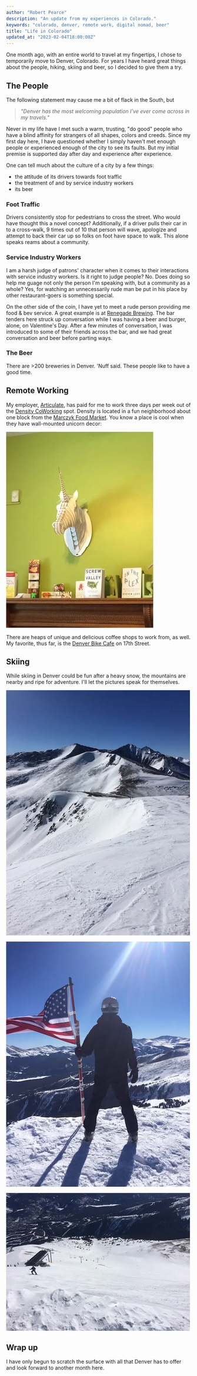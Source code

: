 ```yaml
---
author: "Robert Pearce"
description: "An update from my experiences in Colorado."
keywords: "colorado, denver, remote work, digital nomad, beer"
title: "Life in Colorado"
updated_at: "2023-02-04T18:00:00Z"
---
```


One month ago, with an entire world to travel at my fingertips, I chose to
temporarily move to Denver, Colorado. For years I have heard great things about
the people, hiking, skiing and beer, so I decided to give them a try.

## The People

The following statement may cause me a bit of flack in the South, but

> _&quot;Denver has the most welcoming population I've ever come across
> in my travels.&quot;_

Never in my life have I met such a warm, trusting, &quot;do good&quot; people
who have a blind affinity for strangers of all shapes, colors and creeds. Since
my first day here, I have questioned whether I simply haven't met enough people
or experienced enough of the city to see its faults. But my initial premise is
supported day after day and experience after experience.

One can tell much about the culture of a city by a few things:

* the attitude of its drivers towards foot traffic
* the treatment of and by service industry workers
* its beer

### Foot Traffic

Drivers consistently stop for pedestrians to cross the street. Who would have
thought this a novel concept? Additionally, if a driver pulls their car in to a
cross-walk, 9 times out of 10 that person will wave, apologize and attempt to
back their car up so folks on foot have space to walk. This alone speaks reams
about a community.

### Service Industry Workers

I am a harsh judge of patrons' character when it comes to their interactions
with service industry workers. Is it right to judge people? No. Does doing so
help me guage not only the person I'm speaking with, but a community as a whole?
Yes, for watching an unnecessarily rude man be put in his place by other
restaurant-goers is something special.

On the other side of the coin, I have yet to meet a rude person providing me
food & bev service. A great example is at [Renegade
Brewing](http://renegadebrewing.com/). The bar tenders here struck up
conversation while I was having a beer and burger, alone, on Valentine's Day.
After a few minutes of conversation, I was introduced to some of their friends
across the bar, and we had great conversation and beer before parting ways.

### The Beer

There are &gt;200 breweries in Denver. 'Nuff said. These people like to have a
good time.

## Remote Working

My employer, [Articulate](https://www.articulate.com/), has paid for me to work
three days per week out of the [Density CoWorking](http://densitycoworking.com/)
spot. Density is located in a fun neighborhood about one block from the [Marczyk
Food Market](http://marczykfinefoods.com/). You know a place is cool when they
have wall-mounted unicorn decor:

<img
  alt="Wooden unicorn wall mount"
  decoding="async"
  height="533"
  loading="lazy"
  src="./images/life-in-co-unicorn.webp"
  width="400"
/>

There are heaps of unique and delicious coffee shops to work from, as well. My
favorite, thus far, is the [Denver Bike Cafe](http://denverbicyclecafe.com) on
17th Street.

## Skiing

While skiing in Denver could be fun after a heavy snow, the mountains are nearby
and ripe for adventure. I'll let the pictures speak for themselves.

<img
  alt="Top of Breckenridge, CO; mountains in snow"
  decoding="async"
  height="667"
  loading="lazy"
  src="./images/life-in-co-breck-tippy-top.webp"
  width="500"
/>

<img
  alt="USA flag with me next to it at the top of a mountain in Breckenridge, CO"
  decoding="async"
  height="667"
  loading="lazy"
  src="./images/life-in-co-breck-america.webp"
  width="500"
/>

<img
  alt="View over the edge down a treeless skip slope"
  decoding="async"
  height="375"
  loading="lazy"
  src="./images/life-in-co-breck-edge.webp"
  width="500"
/>

## Wrap up

I have only begun to scratch the surface with all that Denver has to offer and
look forward to another month here.
